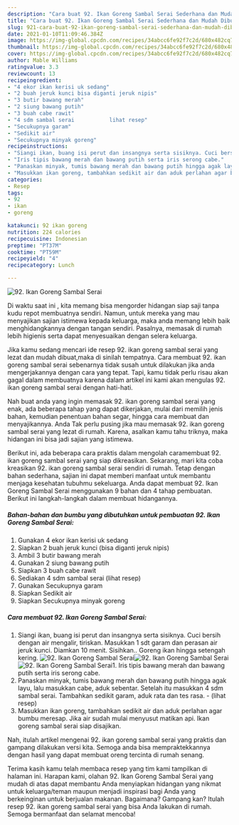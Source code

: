 ```yaml
---
description: "Cara buat 92. Ikan Goreng Sambal Serai Sederhana dan Mudah Dibuat"
title: "Cara buat 92. Ikan Goreng Sambal Serai Sederhana dan Mudah Dibuat"
slug: 921-cara-buat-92-ikan-goreng-sambal-serai-sederhana-dan-mudah-dibuat
date: 2021-01-10T11:09:46.384Z
image: https://img-global.cpcdn.com/recipes/34abcc6fe92f7c2d/680x482cq70/92-ikan-goreng-sambal-serai-foto-resep-utama.jpg
thumbnail: https://img-global.cpcdn.com/recipes/34abcc6fe92f7c2d/680x482cq70/92-ikan-goreng-sambal-serai-foto-resep-utama.jpg
cover: https://img-global.cpcdn.com/recipes/34abcc6fe92f7c2d/680x482cq70/92-ikan-goreng-sambal-serai-foto-resep-utama.jpg
author: Mable Williams
ratingvalue: 3.3
reviewcount: 13
recipeingredient:
- "4 ekor ikan kerisi uk sedang"
- "2 buah jeruk kunci bisa diganti jeruk nipis"
- "3 butir bawang merah"
- "2 siung bawang putih"
- "3 buah cabe rawit"
- "4 sdm sambal serai           lihat resep"
- "Secukupnya garam"
- "Sedikit air"
- "Secukupnya minyak goreng"
recipeinstructions:
- "Siangi ikan, buang isi perut dan insangnya serta sisiknya. Cuci bersih dengan air mengalir, tiriskan. Masukkan 1 sdt garam dan perasan air jeruk kunci. Diamkan 10 menit. Sisihkan.. Goreng ikan hingga setengah kering."
- "Iris tipis bawang merah dan bawang putih serta iris serong cabe."
- "Panaskan minyak, tumis bawang merah dan bawang putih hingga agak layu, lalu masukkan cabe, aduk sebentar. Setelah itu masukkan 4 sdm sambal serai. Tambahkan sedikit garam, aduk rata dan tes rasa.           (lihat resep)"
- "Masukkan ikan goreng, tambahkan sedikit air dan aduk perlahan agar bumbu meresap. Jika air sudah mulai menyusut matikan api. Ikan goreng sambal serai siap disajikan."
categories:
- Resep
tags:
- 92
- ikan
- goreng

katakunci: 92 ikan goreng 
nutrition: 224 calories
recipecuisine: Indonesian
preptime: "PT37M"
cooktime: "PT59M"
recipeyield: "4"
recipecategory: Lunch

---
```



![92. Ikan Goreng Sambal Serai](https://img-global.cpcdn.com/recipes/34abcc6fe92f7c2d/680x482cq70/92-ikan-goreng-sambal-serai-foto-resep-utama.jpg)

Di waktu  saat ini , kita memang bisa mengorder hidangan siap saji tanpa kudu repot membuatnya sendiri. Namun, untuk mereka yang mau menyajikan sajian istimewa kepada keluarga, maka anda memang lebih baik menghidangkannya dengan tangan sendiri. Pasalnya, memasak di rumah lebih higienis serta dapat menyesuaikan dengan selera keluarga.

Jika kamu sedang mencari ide resep 92. ikan goreng sambal serai yang lezat dan mudah dibuat,maka di sinilah tempatnya. Cara membuat 92. ikan goreng sambal serai  sebenarnya tidak susah untuk dilakukan jika anda mengerjakannya dengan cara yang tepat. Tapi, kamu tidak perlu risau akan gagal dalam membuatnya 
karena dalam artikel ini kami akan mengulas 92. ikan goreng sambal serai dengan hati-hati.  



Nah buat anda yang ingin memasak 92. ikan goreng sambal serai yang enak, ada beberapa tahap yang dapat dikerjakan, mulai dari memilih jenis bahan, kemudian penentuan bahan segar, hingga cara membuat dan menyajikannya. Anda Tak perlu pusing jika mau memasak 92. ikan goreng sambal serai yang lezat di rumah. Karena, asalkan kamu  tahu triknya, maka hidangan ini bisa jadi sajian yang istimewa.

Berikut ini, ada beberapa cara praktis  dalam mengolah caramembuat 92. ikan goreng sambal serai yang siap dikreasikan. Sekarang, mari kita coba kreasikan 92. ikan goreng sambal serai sendiri di rumah. Tetap dengan bahan sederhana, sajian ini dapat memberi manfaat untuk membantu menjaga kesehatan tubuhmu sekeluarga. Anda dapat membuat 92. Ikan Goreng Sambal Serai menggunakan 9 bahan dan 4 tahap pembuatan. Berikut ini langkah-langkah dalam membuat hidangannya.

<!--inarticleads1-->

##### Bahan-bahan dan bumbu yang dibutuhkan untuk pembuatan 92. Ikan Goreng Sambal Serai:

1. Gunakan 4 ekor ikan kerisi uk sedang
1. Siapkan 2 buah jeruk kunci (bisa diganti jeruk nipis)
1. Ambil 3 butir bawang merah
1. Gunakan 2 siung bawang putih
1. Siapkan 3 buah cabe rawit
1. Sediakan 4 sdm sambal serai           (lihat resep)
1. Gunakan Secukupnya garam
1. Siapkan Sedikit air
1. Siapkan Secukupnya minyak goreng




<!--inarticleads2-->

##### Cara membuat 92. Ikan Goreng Sambal Serai:

1. Siangi ikan, buang isi perut dan insangnya serta sisiknya. Cuci bersih dengan air mengalir, tiriskan. Masukkan 1 sdt garam dan perasan air jeruk kunci. Diamkan 10 menit. Sisihkan.. Goreng ikan hingga setengah kering.
<img src="https://img-global.cpcdn.com/steps/24f62099fbd3c8c3/160x128cq70/92-ikan-goreng-sambal-serai-langkah-memasak-1-foto.jpg" alt="92. Ikan Goreng Sambal Serai"><img src="https://img-global.cpcdn.com/steps/ba41cd45396c3553/160x128cq70/92-ikan-goreng-sambal-serai-langkah-memasak-1-foto.jpg" alt="92. Ikan Goreng Sambal Serai"><img src="https://img-global.cpcdn.com/steps/ebe9ad88140f2099/160x128cq70/92-ikan-goreng-sambal-serai-langkah-memasak-1-foto.jpg" alt="92. Ikan Goreng Sambal Serai">1. Iris tipis bawang merah dan bawang putih serta iris serong cabe.
1. Panaskan minyak, tumis bawang merah dan bawang putih hingga agak layu, lalu masukkan cabe, aduk sebentar. Setelah itu masukkan 4 sdm sambal serai. Tambahkan sedikit garam, aduk rata dan tes rasa. -           (lihat resep)
1. Masukkan ikan goreng, tambahkan sedikit air dan aduk perlahan agar bumbu meresap. Jika air sudah mulai menyusut matikan api. Ikan goreng sambal serai siap disajikan.




Nah, itulah artikel mengenai  92. ikan goreng sambal serai  yang praktis dan gampang dilakukan versi kita. Semoga anda bisa mempraktekkannya dengan hasil yang dapat membuat oreng tercinta di rumah senang. 

Terima kasih kamu telah membaca resep yang tim kami tampilkan di halaman ini. Harapan kami, olahan  92. Ikan Goreng Sambal Serai yang mudah di atas dapat membantu Anda menyiapkan hidangan yang nikmat untuk keluarga/teman maupun menjadi inspirasi bagi Anda yang berkeinginan untuk berjualan makanan. Bagaimana? Gampang kan? Itulah resep 92. ikan goreng sambal serai yang bisa Anda lakukan di rumah. Semoga bermanfaat dan selamat mencoba!

